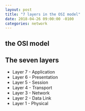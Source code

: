 ```yaml
---
layout: post
title: "7 layers in the OSI model"
date: 2018-04-26 09:00:00 -0100
categories: network
---
```

## the OSI model

## The seven layers
* Layer 7 - Application
* Layer 6 - Presentation
* Layer 5 - Session
* Layer 4 - Transport
* Layer 3 - Network
* Layer 2 - Data Link
* Layer 1 - Physical